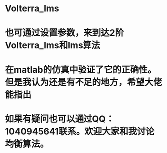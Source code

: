 # Volterra_lms
# 也可通过设置参数，来到达2阶Volterra_lms和lms算法
# 在matlab的仿真中验证了它的正确性。但是我认为还是有不足的地方，希望大佬能指出
# 如果有疑问也可以通过QQ：1040945641联系。欢迎大家和我讨论均衡算法。

